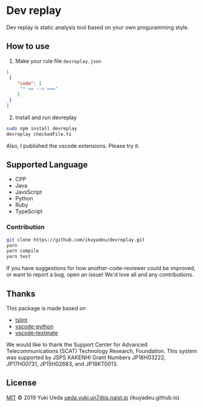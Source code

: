 # Dev replay

Dev replay is static analysis tool based on your own proguramming style.

## How to use

1. Make your rule file `devreplay.json`

```json
[
 {
    "code": [
     "* == --> ==="
    ]
 }
]
```

2. Install and run devreplay

```sh
sudo npm install devreplay
devreplay checkedFile.ts
```

Also, I published the vscode extensions. Please try it.


## Supported Language

* CPP
* Java
* JavsScript
* Python
* Ruby
* TypeScript

### Contribution

```sh
git clone https://github.com/ikuyadeu/devreplay.git
yarn
yarn compile
yarn test
```

If you have suggestions for how another-code-reviewer could be improved, or want to report a bug, open an issue! We'd love all and any contributions.

## Thanks

This package is made based on
* [tslint](https://palantir.github.io/tslint/)
* [vscode-python](https://github.com/Microsoft/vscode-python/blob/master/src/client/language/tokenizer.ts)
* [vscode-textmate](https://github.com/microsoft/vscode-textmate)

We would like to thank the Support Center for Advanced Telecommunications (SCAT) Technology Research, Foundation.
This system was supported by JSPS KAKENHI Grant Numbers JP18H03222, JP17H00731, JP15H02683, and JP18KT0013.

## License

[MIT](LICENSE) © 2019 Yuki Ueda <ueda.yuki.un7@is.naist.jp> (ikuyadeu.github.io)
